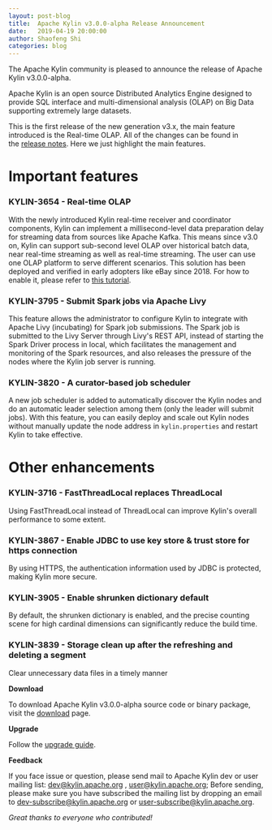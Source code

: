 ```yaml
---
layout: post-blog
title:  Apache Kylin v3.0.0-alpha Release Announcement
date:   2019-04-19 20:00:00
author: Shaofeng Shi
categories: blog
---
```


The Apache Kylin community is pleased to announce the release of Apache Kylin v3.0.0-alpha.

Apache Kylin is an open source Distributed Analytics Engine designed to provide SQL interface and multi-dimensional analysis (OLAP) on Big Data supporting extremely large datasets.

This is the first release of the new generation v3.x, the main feature introduced is the Real-time OLAP. All of the changes can be found in the [release notes](/docs/release_notes.html). Here we just highlight the main features.

# Important features

### KYLIN-3654 - Real-time OLAP
With the newly introduced Kylin real-time receiver and coordinator components, Kylin can implement a millisecond-level data preparation delay for streaming data from sources like Apache Kafka. This means since v3.0 on,  Kylin can support sub-second level OLAP over historical batch data, near real-time streaming as well as real-time streaming. The user can use one OLAP platform to serve different scenarios. This solution has been deployed and verified in early adopters like eBay since 2018. For how to enable it, please refer to [this tutorial](/docs30/tutorial/realtime_olap.html).

### KYLIN-3795 - Submit Spark jobs via Apache Livy
This feature allows the administrator to configure Kylin to integrate with Apache Livy (incubating) for Spark job submissions. The Spark job is submitted to the Livy Server through Livy's REST API, instead of starting the Spark Driver process in local, which facilitates the management and monitoring of the Spark resources, and also releases the pressure of the nodes where the Kylin job server is running.


### KYLIN-3820 - A curator-based job scheduler 
A new job scheduler is added to automatically discover the Kylin nodes and do an automatic leader selection among them (only the leader will submit jobs). With this feature, you can easily deploy and scale out Kylin nodes without manually update the node address in `kylin.properties` and restart Kylin to take effective.

# Other enhancements

### KYLIN-3716 - FastThreadLocal replaces ThreadLocal
Using FastThreadLocal instead of ThreadLocal can improve Kylin's overall performance to some extent.

### KYLIN-3867 - Enable JDBC to use key store & trust store for https connection
By using HTTPS, the authentication information used by JDBC is protected, making Kylin more secure.

### KYLIN-3905 - Enable shrunken dictionary default
By default, the shrunken dictionary is enabled, and the precise counting scene for high cardinal dimensions can significantly reduce the build time.


### KYLIN-3839 - Storage clean up after the refreshing and deleting a segment
Clear unnecessary data files in a timely manner


__Download__

To download Apache Kylin v3.0.0-alpha source code or binary package, visit the [download](http://kylin.apache.org/download) page.

__Upgrade__
 
Follow the [upgrade guide](/docs/howto/howto_upgrade.html).

__Feedback__

If you face issue or question, please send mail to Apache Kylin dev or user mailing list: dev@kylin.apache.org , user@kylin.apache.org; Before sending, please make sure you have subscribed the mailing list by dropping an email to dev-subscribe@kylin.apache.org or user-subscribe@kylin.apache.org.

_Great thanks to everyone who contributed!_
